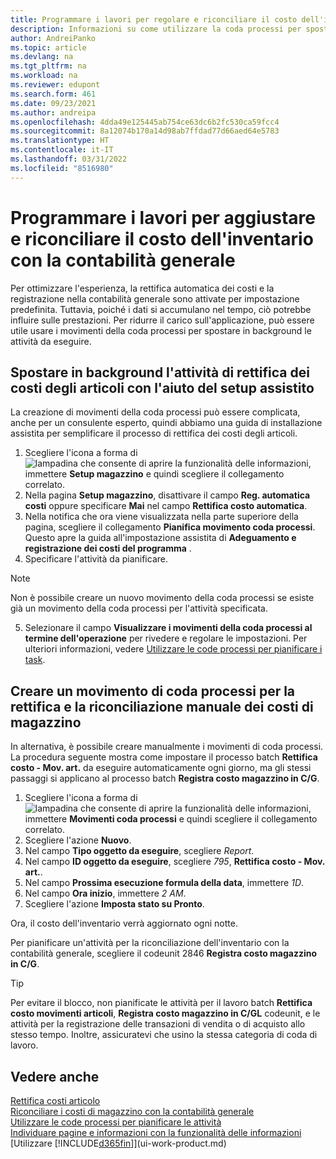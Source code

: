 ```yaml
---
title: Programmare i lavori per regolare e riconciliare il costo dell'inventario
description: Informazioni su come utilizzare la coda processi per spostare in background le attività per la rettifica del costo di magazzino o per riconciliarlo con la contabilità generale. Ad esempio, se la tua società esegue molte attività o elabora molte transazioni.
author: AndreiPanko
ms.topic: article
ms.devlang: na
ms.tgt_pltfrm: na
ms.workload: na
ms.reviewer: edupont
ms.search.form: 461
ms.date: 09/23/2021
ms.author: andreipa
ms.openlocfilehash: 4dda49e125445ab754ce63dc6b2fc530ca59fcc4
ms.sourcegitcommit: 8a12074b170a14d98ab7ffdad77d66aed64e5783
ms.translationtype: HT
ms.contentlocale: it-IT
ms.lasthandoff: 03/31/2022
ms.locfileid: "8516980"
---
```

# <a name="schedule-jobs-for-adjusting-and-reconciling-inventory-cost-with-the-general-ledger"></a>Programmare i lavori per aggiustare e riconciliare il costo dell'inventario con la contabilità generale

Per ottimizzare l'esperienza, la rettifica automatica dei costi e la registrazione nella contabilità generale sono attivate per impostazione predefinita. Tuttavia, poiché i dati si accumulano nel tempo, ciò potrebbe influire sulle prestazioni. Per ridurre il carico sull'applicazione, può essere utile usare i movimenti della coda processi per spostare in background le attività da eseguire.

## <a name="move-the-task-of-adjusting-item-costs-to-the-background-with-the-help-of-assisted-setup"></a>Spostare in background l'attività di rettifica dei costi degli articoli con l'aiuto del setup assistito

La creazione di movimenti della coda processi può essere complicata, anche per un consulente esperto, quindi abbiamo una guida di installazione assistita per semplificare il processo di rettifica dei costi degli articoli.  

1. Scegliere l'icona a forma di ![lampadina che consente di aprire la funzionalità delle informazioni](media/ui-search/search_small.png "Dimmi cosa vuoi fare"), immettere **Setup magazzino** e quindi scegliere il collegamento correlato.  
2. Nella pagina **Setup magazzino**, disattivare il campo **Reg. automatica costi** oppure specificare **Mai** nel campo **Rettifica costo automatica**.  
3. Nella notifica che ora viene visualizzata nella parte superiore della pagina, scegliere il collegamento **Pianifica movimento coda processi**. Questo apre la guida all'impostazione assistita di **Adeguamento e registrazione dei costi del programma** .  
4. Specificare l'attività da pianificare.  

  > [!NOTE]
  > Non è possibile creare un nuovo movimento della coda processi se esiste già un movimento della coda processi per l'attività specificata.

5. Selezionare il campo **Visualizzare i movimenti della coda processi al termine dell'operazione** per rivedere e regolare le impostazioni. Per ulteriori informazioni, vedere [Utilizzare le code processi per pianificare i task](admin-job-queues-schedule-tasks.md).  

## <a name="to-create-a-job-queue-entry-for-adjusting-and-reconciling-inventory-cost-manually"></a>Creare un movimento di coda processi per la rettifica e la riconciliazione manuale dei costi di magazzino

In alternativa, è possibile creare manualmente i movimenti di coda processi. La procedura seguente mostra come impostare il processo batch **Rettifica costo - Mov. art.** da eseguire automaticamente ogni giorno, ma gli stessi passaggi si applicano al processo batch **Registra costo magazzino in C/G**.  

1. Scegliere l'icona a forma di ![lampadina che consente di aprire la funzionalità delle informazioni](media/ui-search/search_small.png "Dimmi cosa vuoi fare"), immettere **Movimenti coda processi** e quindi scegliere il collegamento correlato.  
2. Scegliere l'azione **Nuovo**.  
3. Nel campo **Tipo oggetto da eseguire**, scegliere *Report*.  
4. Nel campo **ID oggetto da eseguire**, scegliere *795*, **Rettifica costo - Mov. art.**.  
5. Nel campo **Prossima esecuzione formula della data**, immettere *1D*.
6. Nel campo **Ora inizio**, immettere *2 AM*.
7. Scegliere l'azione **Imposta stato su Pronto**.

Ora, il costo dell'inventario verrà aggiornato ogni notte.  

Per pianificare un'attività per la riconciliazione dell'inventario con la contabilità generale, scegliere il codeunit 2846 **Registra costo magazzino in C/G**.

> [!TIP]
> Per evitare il blocco, non pianificate le attività per il lavoro batch **Rettifica costo movimenti articoli**, **Registra costo magazzino in C/GL** codeunit, e le attività per la registrazione delle transazioni di vendita o di acquisto allo stesso tempo. Inoltre, assicuratevi che usino la stessa categoria di coda di lavoro.

## <a name="see-also"></a>Vedere anche

[Rettifica costi articolo](inventory-how-adjust-item-costs.md)  
[Riconciliare i costi di magazzino con la contabilità generale](finance-how-to-post-inventory-costs-to-the-general-ledger.md)  
[Utilizzare le code processi per pianificare le attività](admin-job-queues-schedule-tasks.md)  
[Individuare pagine e informazioni con la funzionalità delle informazioni](ui-search.md)  
[Utilizzare [!INCLUDE[d365fin](includes/d365fin_md.md)]](ui-work-product.md)  
